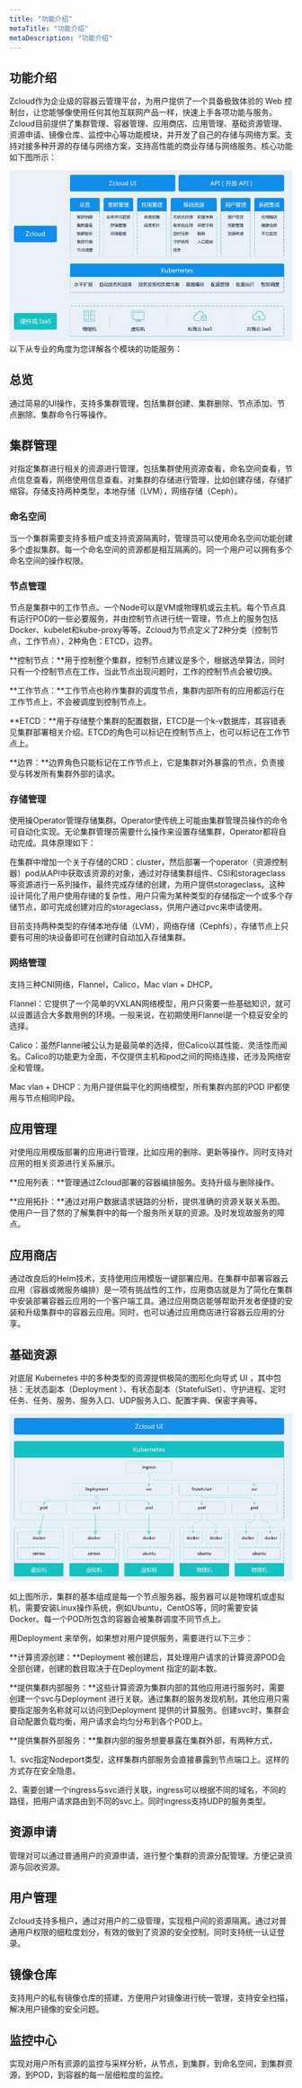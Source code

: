 ```yaml
---
title: "功能介绍"
metaTitle: "功能介绍"
metaDescription: "功能介绍"
---
```


## 功能介绍

Zcloud作为企业级的容器云管理平台，为用户提供了一个具备极致体验的 Web 控制台，让您能够像使用任何其他互联网产品一样，快速上手各项功能与服务。Zcloud目前提供了集群管理、容器管理、应用商店、应用管理、基础资源管理、资源申请、镜像仓库、监控中心等功能模块，并开发了自己的存储与网络方案。支持对接多种开源的存储与网络方案，支持高性能的商业存储与网络服务。核心功能如下图所示：

![img](architecture.jpg)以下从专业的角度为您详解各个模块的功能服务：

## 总览

通过简易的UI操作，支持多集群管理，包括集群创建、集群删除、节点添加、节点删除、集群命令行等操作。

## 集群管理

对指定集群进行相关的资源进行管理，包括集群使用资源查看，命名空间查看，节点信息查看，网络使用信息查看。对集群的存储进行管理，比如创建存储，存储扩缩容。存储支持两种类型，本地存储（LVM），网络存储（Ceph）。

### 命名空间

当一个集群需要支持多租户或支持资源隔离时，管理员可以使用命名空间功能创建多个虚拟集群。每一个命名空间的资源都是相互隔离的。同一个用户可以拥有多个命名空间的操作权限。

### 节点管理

节点是集群中的工作节点。一个Node可以是VM或物理机或云主机。每个节点具有运行POD的一些必要服务，并由控制节点进行统一管理，节点上的服务包括Docker、kubelet和kube-proxy等等。Zcloud为节点定义了2种分类（控制节点，工作节点），2种角色：ETCD，边界。

**控制节点：**用于控制整个集群，控制节点建议是多个，根据选举算法，同时只有一个控制节点在工作，当此节点出现问题时，工作的控制节点会被切换。

**工作节点：**工作节点也称作集群的调度节点，集群内部所有的应用都运行在工作节点上，不会被调度到控制节点上。

**ETCD：**用于存储整个集群的配置数据，ETCD是一个k-v数据库，其容错表见集群部署相关介绍。ETCD的角色可以标记在控制节点上，也可以标记在工作节点上。

**边界：**边界角色只能标记在工作节点上，它是集群对外暴露的节点，负责接受与转发所有集群外部的请求。

### 存储管理

使用操Operator管理存储集群。Operator使传统上可能由集群管理员操作的命令可自动化实现。无论集群管理员需要什么操作来设置存储集群，Operator都将自动完成。具体原理如下：

在集群中增加一个关于存储的CRD：cluster，然后部署一个operator（资源控制器）pod从API中获取该资源的对象，通过对存储集群组件、CSI和storageclass等资源进行一系列操作，最终完成存储的创建，为用户提供storageclass。这种设计简化了用户使用存储的复杂性，用户只需为某种类型的存储指定一个或多个存储节点，即可完成创建对应的storageclass，供用户通过pvc来申请使用。

目前支持两种类型的存储本地存储（LVM），网络存储（Cephfs），存储节点上只要有可用的块设备即可在创建时自动加入存储集群。

### 网络管理

支持三种CNI网络，Flannel，Calico，Mac vlan + DHCP。

Flannel：它提供了一个简单的VXLAN网络模型，用户只需要一些基础知识，就可以设置适合大多数用例的环境。一般来说，在初期使用Flannel是一个稳妥安全的选择。

Calico：虽然Flannel被公认为是最简单的选择，但Calico以其性能、灵活性而闻名。Calico的功能更为全面，不仅提供主机和pod之间的网络连接，还涉及网络安全和管理。

Mac vlan + DHCP：为用户提供扁平化的网络模型，所有集群内部的POD IP都使用与节点相同IP段。

## 应用管理

对使用应用模版部署的应用进行管理，比如应用的删除、更新等操作。同时支持对应用的相关资源进行关系展示。

**应用列表：**管理通过Zcloud部署的容器编排服务。支持升级与删除操作。

**应用拓扑：**通过对用户数据请求链路的分析，提供准确的资源关联关系图。使用户一目了然的了解集群中的每一个服务所关联的资源。及时发现故服务的障点。

## 应用商店

通过改良后的Helm技术，支持使用应用模版一键部署应用。在集群中部署容器云应用（容器或微服务编排）是一项有挑战性的工作，应用商店就是为了简化在集群中安装部署容器云应用的一个客户端工具。通过应用商店能够帮助开发者便捷的安装和升级集群中的容器云应用。同时，也可以通过应用商店进行容器云应用的分享。

## 基础资源

对底层 Kubernetes 中的多种类型的资源提供极简的图形化向导式 UI ，其中包括：无状态副本（Deployment ）、有状态副本（StatefulSet）、守护进程、定时任务、任务、服务、服务入口、UDP服务入口、配置字典、保密字典等。

![img](k8s.jpg)

如上图所示，集群的基本组成是每一个节点服务器。服务器可以是物理机或虚拟机，需要安装Linux操作系统，例如Ubuntu，CentOS等，同时需要安装Docker。每一个POD所包含的容器会被集群调度不同节点上。

用Deployment 来举例，如果想对用户提供服务，需要进行以下三步：

**计算资源创建：**Deployment 被创建后，其处理用户请求的计算资源POD会全部创建，创建的数目取决于在Deployment 指定的副本数。

**提供集群内部服务：**这些计算资源为集群内部的其他应用进行服务时，需要创建一个svc与Deployment 进行关联。通过集群的服务发现机制，其他应用只需要指定服务名称就可以访问到Deployment 提供的计算服务。创建svc时，集群会自动配置负载均衡，用户请求会均匀分布到各个POD上。

**提供集群外部服务：**集群内部的服务想要暴露在集群外部，有两种方式，

1、svc指定Nodeport类型，这样集群内部服务会直接暴露到节点端口上。这样的方式存在安全隐患。

2、需要创建一个ingress与svc进行关联，ingress可以根据不同的域名，不同的路径，把用户请求路由到不同的svc上。同时ingress支持UDP的服务类型。

## 资源申请

管理对可以通过普通用户的资源申请，进行整个集群的资源分配管理。方便记录资源与回收资源。

## 用户管理

Zcloud支持多租户，通过对用户的二级管理，实现租户间的资源隔离。通过对普通用户权限的细粒度划分，有效的做到了资源的安全控制。同时支持统一认证登录。

## 镜像仓库

支持用户的私有镜像仓库的搭建，方便用户对镜像进行统一管理，支持安全扫描，解决用户镜像的安全问题。

## 监控中心

实现对用户所有资源的监控与采样分析，从节点，到集群，到命名空间，到集群资源，到POD，到容器的每一层细粒度的监控。


